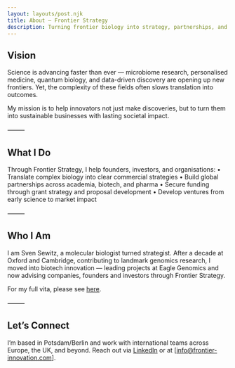 ```yaml
---
layout: layouts/post.njk
title: About — Frontier Strategy
description: Turning frontier biology into strategy, partnerships, and lasting impact.
---
```



## Vision

Science is advancing faster than ever — microbiome research, personalised medicine, quantum biology, and data-driven discovery are opening up new frontiers. Yet, the complexity of these fields often slows translation into outcomes.

My mission is to help innovators not just make discoveries, but to turn them into sustainable businesses with lasting societal impact.

⸻



## What I Do

Through Frontier Strategy, I help founders, investors, and organisations:
	•	Translate complex biology into clear commercial strategies
	•	Build global partnerships across academia, biotech, and pharma
	•	Secure funding through grant strategy and proposal development
	•	Develop ventures from early science to market impact

⸻

## Who I Am

I am Sven Sewitz, a molecular biologist turned strategist. After a decade at Oxford and Cambridge, contributing to landmark genomics research, I moved into biotech innovation — leading projects at Eagle Genomics and now advising companies, founders and investors through Frontier Strategy.

<p class="mt-4">
  For my full vita, please see 
  <a href="/cv" class="text-blue-600 hover:underline">here</a>.
</p>

⸻


## Let’s Connect

I’m based in Potsdam/Berlin and work with international teams across Europe, the UK, and beyond.
Reach out via [LinkedIn](https://www.linkedin.com/in/sven-sewitz-6002a76/) or at [info@frontier-innovation.com].




